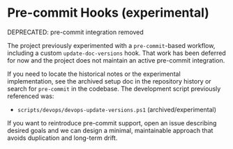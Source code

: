 # Pre-commit Hooks (experimental)

DEPRECATED: pre-commit integration removed

The project previously experimented with a `pre-commit`-based workflow, including a custom `update-doc-versions` hook. That work has been deferred for now and the project does not maintain an active pre-commit integration.

If you need to locate the historical notes or the experimental implementation, see the archived setup doc in the repository history or search for `pre-commit` in the codebase. The development script previously referenced was:

- `scripts/devops/devops-update-versions.ps1` (archived/experimental)

If you want to reintroduce pre-commit support, open an issue describing desired goals and we can design a minimal, maintainable approach that avoids duplication and long-term drift.
